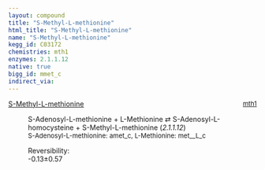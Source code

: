 ```yaml
---
layout: compound
title: "S-Methyl-L-methionine"
html_title: "S-Methyl-L-methionine"
name: "S-Methyl-L-methionine"
kegg_id: C03172
chemistries: mth1
enzymes: 2.1.1.12
native: true
bigg_id: mmet_c
indirect_via:
---
```

<dl><dt class="rs-product"><a class="link-dark" data-bs-html="true" data-bs-title="KEGG: C03172" data-bs-toggle="tooltip" href="{{ site.url }}{{ site.baseurl }}/compounds/C03172">S-Methyl-L-methionine</a><span style="float: right; max-width: 40%"><a class="link-dark opacity-50" href="{{ site.url }}{{ site.baseurl }}/chemistries/mth1" style="font-size: small; word-wrap: anywhere;">mth1</a></span></dt><dd><p>S-Adenosyl-L-methionine + L-Methionine ⇄ S-Adenosyl-L-homocysteine + S-Methyl-L-methionine (<i>2.1.1.12</i>)<br/><span style="font-size: small;"><span data-bs-html="true" data-bs-title="KEGG: C00019" data-bs-toggle="tooltip">S-Adenosyl-L-methionine</span>: amet_c, <span data-bs-html="true" data-bs-title="KEGG: C00073" data-bs-toggle="tooltip">L-Methionine</span>: met__L_c</span><br/><div class="reversibility_info">Reversibility: <div class="progress" style="flex-direction: row-reverse;"><div aria-valuemax="10" aria-valuemin="0" aria-valuenow="-0.12788117569242902" class="progress-bar bg-success" role="progressbar" style="width: 1.28%"></div><div aria-valuemax="10" aria-valuemin="0" aria-valuenow="-0.12788117569242902" class="progress-bar bg-warning" role="progressbar" style="width: 5.69%"></div></div><span>-0.13±0.57</span><div class="progress"><div aria-valuemax="10" aria-valuemin="0" aria-valuenow="-0.12788117569242902" class="progress-bar bg-danger" role="progressbar" style="width: 0%"></div></div></div></p><dl></dl></dd></dl>